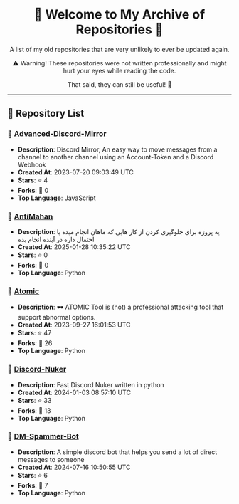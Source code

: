 <div align='center'>
<h1>🌟 Welcome to My Archive of Repositories 🌟</h1>
<p>A list of my old repositories that are very unlikely to ever be updated again.</p>
<p>⚠️ Warning! These repositories were not written professionally and might hurt your eyes while reading the code.</p>
<p>That said, they can still be useful! 🚀</p>
</div>

---

## 📜 Repository List

### 📂 [Advanced-Discord-Mirror](https://github.com/LogiqueArchive/Advanced-Discord-Mirror)
- **Description**: Discord Mirror, An easy way to move messages from a channel to another channel using an Account-Token and a Discord Webhook
- **Created At**: 2023-07-20 09:03:49 UTC
- **Stars**: ⭐ 4
- **Forks**: 🍴 0
- **Top Language**: JavaScript

### 📂 [AntiMahan](https://github.com/LogiqueArchive/AntiMahan)
- **Description**: یه پروژه برای جلوگیری کردن از کار هایی که ماهان انجام میده یا احتمال داره در آینده انجام بده
- **Created At**: 2025-01-28 10:35:22 UTC
- **Stars**: ⭐ 0
- **Forks**: 🍴 0
- **Top Language**: Python

### 📂 [Atomic](https://github.com/LogiqueArchive/Atomic)
- **Description**: 🕶 ATOMIC Tool is (not) a professional attacking tool that support abnormal options.
- **Created At**: 2023-09-27 16:01:53 UTC
- **Stars**: ⭐ 47
- **Forks**: 🍴 26
- **Top Language**: Python

### 📂 [Discord-Nuker](https://github.com/LogiqueArchive/Discord-Nuker)
- **Description**: Fast Discord Nuker written in python 
- **Created At**: 2024-01-03 08:57:10 UTC
- **Stars**: ⭐ 33
- **Forks**: 🍴 13
- **Top Language**: Python

### 📂 [DM-Spammer-Bot](https://github.com/LogiqueArchive/DM-Spammer-Bot)
- **Description**: A simple discord bot that helps you send a lot of direct messages to someone
- **Created At**: 2024-07-16 10:50:55 UTC
- **Stars**: ⭐ 6
- **Forks**: 🍴 7
- **Top Language**: Python

